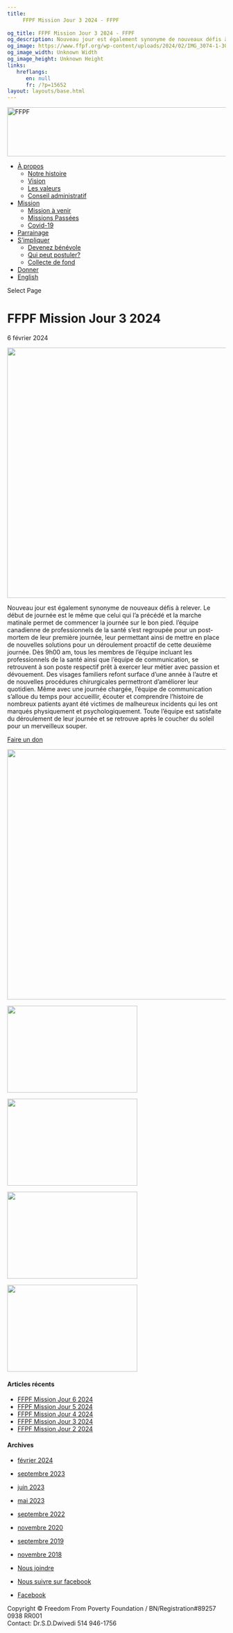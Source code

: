 ```yaml
---
title: 
     FFPF Mission Jour 3 2024 - FFPF
    
og_title: FFPF Mission Jour 3 2024 - FFPF
og_description: Nouveau jour est également synonyme de nouveaux défis à relever. Le début de journée est le même que celui qui l’a précédé et la marche matinale permet de commencer la journée sur le bon pied. l’équipe canadienne de professionnels de la santé s’est regroupée pour un post-mortem de leur première journée, leur permettant ainsi de
og_image: https://www.ffpf.org/wp-content/uploads/2024/02/IMG_3074-1-300x200.jpeg
og_image_width: Unknown Width
og_image_height: Unknown Height
links:
   hreflangs:
      en: null
      fr: /?p=15652
layout: layouts/base.html
---
```

[ <img src='/wp-content/uploads/2018/10/logo-ffpf.webp' width='505'
height='113' alt='FFPF' /> ](/en/sponsorship-tag/surgery/)

  * [ À propos ](/fr/a-propos)
    * [ Notre histoire ](/fr/a-propos#histoire)
    * [ Vision ](/fr/a-propos#vision)
    * [ Les valeurs ](/fr/a-propos#valeurs)
    * [ Conseil administratif ](/fr/a-propos#conseil)
  * [ Mission ](/fr/mission)
    * [ Mission à venir ](/fr/mission#venir)
    * [ Missions Passées ](/fr/mission#passées)
    * [ Covid-19 ](/fr/covid-19)
  * [ Parrainage ](/fr/parrainage/)
  * [ S’impliquer ](/fr/simpliquer)
    * [ Devenez bénévole ](/fr/simpliquer#benevole)
    * [ Qui peut postuler? ](/fr/simpliquer#inscrire)
    * [ Collecte de fond ](/fr/simpliquer#collecte)
  * [ Donner ](/donner)
  * [ English ]( /en/article/2024/02/06/feb-6-2024/)

[ ]( )

Select Page

#  FFPF Mission Jour 3 2024

6 février 2024

<img src='/wp-content/uploads/2024/02/2-1-1024x576.webp' width='1024'
height='576' />

Nouveau jour est également synonyme de nouveaux défis à relever. Le début de
journée est le même que celui qui l’a précédé et la marche matinale permet de
commencer la journée sur le bon pied. l’équipe canadienne de professionnels de
la santé s’est regroupée pour un post-mortem de leur première journée, leur
permettant ainsi de mettre en place de nouvelles solutions pour un déroulement
proactif de cette deuxième journée. Dès 9h00 am, tous les membres de l’équipe
incluant les professionnels de la santé ainsi que l’équipe de communication,
se retrouvent à son poste respectif prêt à exercer leur métier avec passion et
dévouement. Des visages familiers refont surface d’une année à l’autre et de
nouvelles procédures chirurgicales permettront d’améliorer leur quotidien.
Même avec une journée chargée, l’équipe de communication s’alloue du temps
pour accueillir, écouter et comprendre l’histoire de nombreux patients ayant
été victimes de malheureux incidents qui les ont marqués physiquement et
psychologiquement. Toute l’équipe est satisfaite du déroulement de leur
journée et se retrouve après le coucher du soleil pour un merveilleux souper.

[ Faire un don  ](/en/donate/)

<img src='/wp-content/uploads/2024/02/11-1024x576.webp' width='1024'
height='576' />

[ <img src='/wp-content/uploads/2024/02/IMG_2831-1-300x200.webp' width='300'
height='200' /> ](img_2831-2/)

[ <img src='/wp-content/uploads/2024/02/IMG_3088-2-300x200.webp' width='300'
height='200' /> ](img_3088-3/)

[ <img src='/wp-content/uploads/2024/02/IMG_2865-1-300x200.webp' width='300'
height='200' /> ](img_2865-2/)

  

[ <img src='/wp-content/uploads/2024/02/IMG_3074-1-300x200.webp' width='300'
height='200' /> ](img_3074-2/)

  

####  Articles récents

  * [ FFPF Mission Jour 6 2024 ]( /fr/article/2024/02/09/ffpf-mission-jour-6-2024/)
  * [ FFPF Mission Jour 5 2024 ](/fr)
  * [ FFPF Mission Jour 4 2024 ]( /fr/article/2024/02/08/mission-ffpf-2024-jour-4/)
  * [ FFPF Mission Jour 3 2024 ]( /fr/article/2024/02/06/mission-ffpf-2023-jour-3/)
  * [ FFPF Mission Jour 2 2024 ]( /fr/article/2024/02/05/mission-ffpf-2024-jour-2/)

####  Archives

  * [ février 2024 ](/)
  * [ septembre 2023 ]( /en/article/2023/09/)
  * [ juin 2023 ]( /en/article/2023/06/)
  * [ mai 2023 ]( /en/article/2023/05/)
  * [ septembre 2022 ]( /en/article/2022/09/)
  * [ novembre 2020 ]( /en/article/2020/11/)
  * [ septembre 2019 ]( /en/article/2019/09/)
  * [ novembre 2018 ]( /en/article/2018/11/)

  * [ Nous joindre ](/fr/nous-joindre/)
  * [ Nous suivre sur facebook ](https://www.facebook.com/freedomfrompoverty/)

  * [ Facebook  ](https://www.facebook.com/freedomfrompoverty/)

Copyright © Freedom From Poverty Foundation / BN/Registration#89257 0938 RR001  
Contact: Dr.S.D.Dwivedi 514 946-1756

